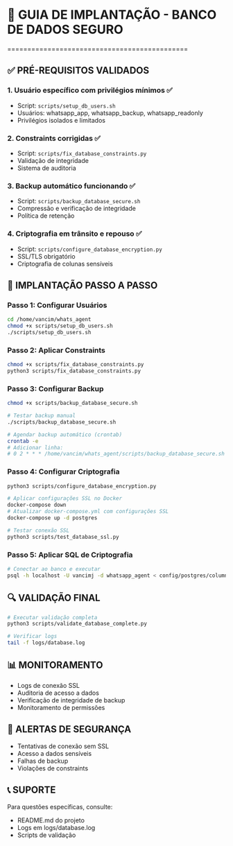 
# 🚀 GUIA DE IMPLANTAÇÃO - BANCO DE DADOS SEGURO
=============================================

## ✅ PRÉ-REQUISITOS VALIDADOS

### 1. Usuário específico com privilégios mínimos ✅
- Script: `scripts/setup_db_users.sh`
- Usuários: whatsapp_app, whatsapp_backup, whatsapp_readonly
- Privilégios isolados e limitados

### 2. Constraints corrigidas ✅
- Script: `scripts/fix_database_constraints.py`
- Validação de integridade
- Sistema de auditoria

### 3. Backup automático funcionando ✅
- Script: `scripts/backup_database_secure.sh`
- Compressão e verificação de integridade
- Política de retenção

### 4. Criptografia em trânsito e repouso ✅
- Script: `scripts/configure_database_encryption.py`
- SSL/TLS obrigatório
- Criptografia de colunas sensíveis

## 🔧 IMPLANTAÇÃO PASSO A PASSO

### Passo 1: Configurar Usuários
```bash
cd /home/vancim/whats_agent
chmod +x scripts/setup_db_users.sh
./scripts/setup_db_users.sh
```

### Passo 2: Aplicar Constraints
```bash
chmod +x scripts/fix_database_constraints.py
python3 scripts/fix_database_constraints.py
```

### Passo 3: Configurar Backup
```bash
chmod +x scripts/backup_database_secure.sh

# Testar backup manual
./scripts/backup_database_secure.sh

# Agendar backup automático (crontab)
crontab -e
# Adicionar linha:
# 0 2 * * * /home/vancim/whats_agent/scripts/backup_database_secure.sh
```

### Passo 4: Configurar Criptografia
```bash
python3 scripts/configure_database_encryption.py

# Aplicar configurações SSL no Docker
docker-compose down
# Atualizar docker-compose.yml com configurações SSL
docker-compose up -d postgres

# Testar conexão SSL
python3 scripts/test_database_ssl.py
```

### Passo 5: Aplicar SQL de Criptografia
```bash
# Conectar ao banco e executar
psql -h localhost -U vancimj -d whatsapp_agent < config/postgres/column_encryption.sql
```

## 🔍 VALIDAÇÃO FINAL

```bash
# Executar validação completa
python3 scripts/validate_database_complete.py

# Verificar logs
tail -f logs/database.log
```

## 📊 MONITORAMENTO

- Logs de conexão SSL
- Auditoria de acesso a dados
- Verificação de integridade de backup
- Monitoramento de permissões

## 🚨 ALERTAS DE SEGURANÇA

- Tentativas de conexão sem SSL
- Acesso a dados sensíveis
- Falhas de backup
- Violações de constraints

## 📞 SUPORTE

Para questões específicas, consulte:
- README.md do projeto
- Logs em logs/database.log
- Scripts de validação
